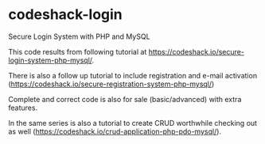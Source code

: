 # codeshack-login

Secure Login System with PHP and MySQL

This code results from following tutorial at https://codeshack.io/secure-login-system-php-mysql/.

There is also a follow up tutorial to include registration and e-mail activation (https://codeshack.io/secure-registration-system-php-mysql/)

Complete and correct code is also for sale (basic/advanced) with extra features.

In the same series is also a tutorial to create CRUD worthwhile checking out as well (https://codeshack.io/crud-application-php-pdo-mysql/).
